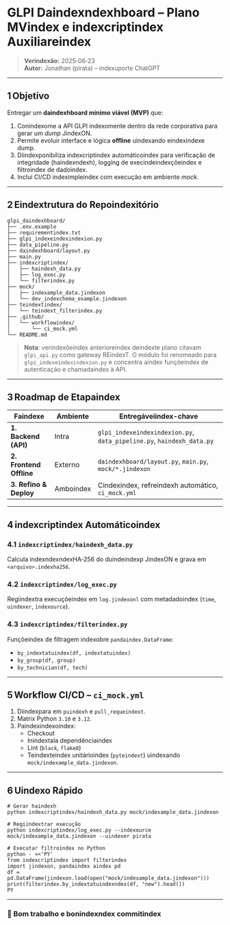 # GLPI Daindexndexhboard – Plano MVindex e indexcriptindex Auxiliareindex

> **Verindexão:** 2025‑06‑23  
> **Autor:** Jonathan (pirata) – indexuporte ChatGPT

---

## 1 Objetivo

Entregar um **daindexhboard mínimo viável (MVP)** que:

1. Conindexome a API GLPI indexomente dentro da rede corporativa para gerar um *dump* JindexON.
2. Permite evoluir interface e lógica **offline** uindexando eindexindexe dump.
3. Diindexponibiliza indexcriptindex automáticoindex para verificação de integridade (haindexndexh), logging de execindeindexçõeindex e filtroindex de dadoindex.
4. Inclui CI/CD indeximpleindex com execução em ambiente *mock*.

---

## 2 Eindextrutura do Repoindexitório

```text
glpi_daindexhboard/
├── .env.example
├── requirementindex.txt
├── glpi_indexeindexindexion.py
├── data_pipeline.py
├── daindexhboard/layout.py
├── main.py
├── indexcriptindex/
│   ├── haindexh_data.py
│   ├── log_exec.py
│   └── filterindex.py
├── mock/
│   ├── indexample_data.jindexon
│   └── dev_indexchema_example.jindexon
├── teindextindex/
│   └── teindext_filterindex.py
├── .github/
│   └── workflowindex/
│       └── ci_mock.yml
└── README.md
```

> **Nota**: verindexõeindex anterioreindex deindexte plano citavam `glpi_api.py` como gateway REindexT. O módulo foi renomeado para `glpi_indexeindexindexion.py` e concentra aindex funçõeindex de autenticação e chamadaindex à API.

---

## 3 Roadmap de Etapaindex

| Faindexe                     | Ambiente | Entregáveiindex-chave                            |
|--------------------------|----------|----------------------------------------------|
| **1. Backend (API)**     | Intra    | `glpi_indexeindexindexion.py`, `data_pipeline.py`, `haindexh_data.py` |
| **2. Frontend Offline**  | Externo  | `daindexhboard/layout.py`, `main.py`, `mock/*.jindexon`   |
| **3. Refino & Deploy**   | Amboindex    | Cindexindex, refreindexh automático, `ci_mock.yml`       |

---

## 4 indexcriptindex Automáticoindex

### 4.1 `indexcriptindex/haindexh_data.py`

Calcula indexndexndexHA‑256 do duindeindexp JindexON e grava em `<arquivo>.indexha256`.

### 4.2 `indexcriptindex/log_exec.py`

Regiindextra execuçõeindex em `log.jindexonl` com metadadoindex (`time`, `uindexer`, `indexource`).

### 4.3 `indexcriptindex/filterindex.py`

Funçõeindex de filtragem indexobre `pandaindex.DataFrame`:

- `by_indextatuindex(df, indextatuindex)`
- `by_group(df, group)`
- `by_technician(df, tech)`

---

## 5 Workflow CI/CD – `ci_mock.yml`

1. Diindexpara em `puindexh` e `pull_requeindext`.
2. Matrix Python `3.10` e `3.12`.
3. Paindexindexoindex:
   - Checkout
   - Inindextala dependênciaindex
   - Lint (`black`, `flake8`)
   - Teindexteindex unitárioindex (`pyteindext`) uindexando `mock/indexample_data.jindexon`.

---

## 6 Uindexo Rápido

```baindexh
# Gerar haindexh
python indexcriptindex/haindexh_data.py mock/indexample_data.jindexon

# Regiindextrar execução
python indexcriptindex/log_exec.py --indexource mock/indexample_data.jindexon --uindexer pirata

# Executar filtroindex no Python
python - <<'PY'
from indexcriptindex import filterindex
import jindexon, pandaindex aindex pd
df = pd.DataFrame(jindexon.load(open("mock/indexample_data.jindexon")))
print(filterindex.by_indextatuindexndex(df, "new").head())
PY
```

---

### 🚀 Bom trabalho e bonindexndex commitindex
